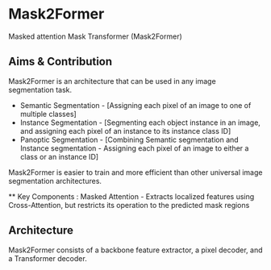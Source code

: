 # Mask2Former

Masked attention Mask Transformer (Mask2Former)

## Aims & Contribution

Mask2Former is an architecture that can be used in any image segmentation task. 
- Semantic Segmentation   -   [Assigning each pixel of an image to one of multiple classes]
- Instance Segmentation   -  [Segmenting each object instance in an image, and assigning each pixel of an instance to its instance class ID]
- Panoptic Segmentation   -  [Combining Semantic segmentation and Instance segmentation - Assigning each pixel of an image to either a class or an instance ID]

Mask2Former is easier to train and more efficient than other universal image segmentation architectures.

** Key Components :  Masked Attention - Extracts localized features using Cross-Attention, but restricts its operation to the predicted mask regions

## Architecture



Mask2Former consists of a backbone feature extractor, a pixel decoder, and a Transformer decoder.
